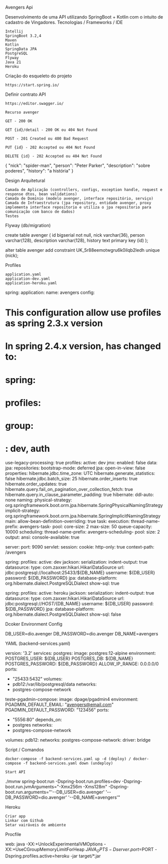 Avengers Api

Desenvolvimento de uma API utilizando SpringBoot + Kotlin com o intuito de cadastro de Vingadores.
Tecnologias / Frameworks / IDE

    Intellij
    SpringBoot 3.2,4
    Maven
    Kotlin
    SpringData JPA
    PostgreSQL
    Flyway
    Java 21
    Heroku

Criação do esqueleto do projeto

    https://start.spring.io/

Definir contrato API

    https://editor.swagger.io/

    Recurso avenger

    GET - 200 OK

    GET {id}/detail - 200 OK ou 404 Not Found

    POST - 201 Created ou 400 Bad Request

    PUT {id} - 202 Accepted ou 404 Not Found

    DELETE {id} - 202 Accepted ou 404 Not Found

{
"nick": "spider-man",
"person": "Peter Parker",
"description": "sobre poderes",
"history": "a história"
}

Design Arquitetural

    Camada de Aplicação (controllers, configs, exception handle, request e response dtos, bean validations)
    Camada de Domínio (modelo avenger, interface repositório, serviço)
    Camada de Infraestrutura (jpa repository, entidade avenger, proxy implementa interface repositorio e utiliza o jpa repositorio para comunicação com banco de dados)
    Testes

Flyway (db/migration)

create table avenger (
id bigserial not null,
nick varchar(36),
person varchar(128),
description varchar(128),
history text
primary key (id)
);

alter table avenger add constraint UK_5r88eemotwgru6k0ilqb2ledh unique (nick);

Profiles

    application.yaml
    application-dev.yaml
    application-heroku.yaml

spring:
application:
name: avengers
config:
# This configuration allow use profiles as spring 2.3.x version
# In spring 2.4.x version, has changed to:
# spring:
#  profiles:
#    group:
#      <group>: dev, auth
use-legacy-processing: true
profiles:
active: dev
jmx:
enabled: false
data:
jpa:
repositories:
bootstrap-mode: deferred
jpa:
open-in-view: false
properties:
hibernate.jdbc.time_zone: UTC
hibernate.generate_statistics: false
hibernate.jdbc.batch_size: 25
hibernate.order_inserts: true
hibernate.order_updates: true
hibernate.query.fail_on_pagination_over_collection_fetch: true
hibernate.query.in_clause_parameter_padding: true
hibernate:
ddl-auto: none
naming:
physical-strategy: org.springframework.boot.orm.jpa.hibernate.SpringPhysicalNamingStrategy
implicit-strategy: org.springframework.boot.orm.jpa.hibernate.SpringImplicitNamingStrategy
main:
allow-bean-definition-overriding: true
task:
execution:
thread-name-prefix: avengers-task-
pool:
core-size: 2
max-size: 50
queue-capacity: 10000
scheduling:
thread-name-prefix: avengers-scheduling-
pool:
size: 2
output:
ansi:
console-available: true

server:
port: 9090
servlet:
session:
cookie:
http-only: true
context-path: /avengers

spring:
profiles:
active: dev
jackson:
serialization:
indent-output: true
datasource:
type: com.zaxxer.hikari.HikariDataSource
url: jdbc:postgresql://localhost:25433/${DB_NAME}
username: ${DB_USER}
password: ${DB_PASSWORD}
jpa:
database-platform: org.hibernate.dialect.PostgreSQLDialect
show-sql: true

spring:
profiles:
active: heroku
jackson:
serialization:
indent-output: true
datasource:
type: com.zaxxer.hikari.HikariDataSource
url: jdbc:postgresql://${HOST}/${DB_NAME}
username: ${DB_USER}
password: ${DB_PASSWORD}
jpa:
database-platform: org.hibernate.dialect.PostgreSQLDialect
show-sql: false

Dcoker
Environment Config

DB_USER=dio.avenger
DB_PASSWORD=dio.avenger
DB_NAME=avengers

YAML (backend-services.yaml)

version: '3.2'
services:
postgres:
image: postgres:12-alpine
environment:
POSTGRES_USER: ${DB_USER}
POSTGRES_DB: ${DB_NAME}
POSTGRES_PASSWORD: ${DB_PASSWORD}
ALLOW_IP_RANGE: 0.0.0.0/0
ports:
- "25433:5432"
volumes:
- pdb12:/var/lib/postgresql/data
networks:
- postgres-compose-network

teste-pgadmin-compose:
image: dpage/pgadmin4
environment:
PGADMIN_DEFAULT_EMAIL: "avengers@email.com"
PGADMIN_DEFAULT_PASSWORD: "123456"
ports:
- "5556:80"
depends_on:
- postgres
networks:
- postgres-compose-network

volumes:
pdb12:
networks:
postgres-compose-network:
driver: bridge

Script / Comandos

    docker-compose -f backend-services.yaml up -d (deploy) / docker-compose -f backend-services.yaml down (undeploy)

    Start API

./mvnw spring-boot:run -Dspring-boot.run.profiles=dev -Dspring-boot.run.jvmArguments="-Xmx256m -Xms128m" -Dspring-boot.run.arguments="'--DB_USER=dio.avenger' '--DB_PASSWORD=dio.avenger' '--DB_NAME=avengers'"

Heroku

    Criar app
    Linkar com Github
    Setar vairáveis de ambiente

Procfile

web: java -XX:+UnlockExperimentalVMOptions -XX:+UseCGroupMemoryLimitForHeap $JAVA_OPTS -Dserver.port=$PORT -Dspring.profiles.active=heroku -jar target/*.jar

